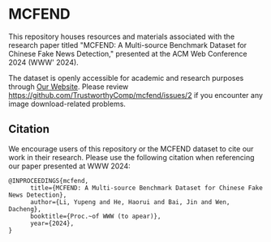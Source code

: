 # MCFEND
This repository houses resources and materials associated with the research paper titled "MCFEND: A Multi-source Benchmark Dataset for Chinese Fake News Detection," presented at the ACM Web Conference 2024 (WWW' 2024). 

The dataset is openly accessible for academic and research purposes through [Our Website](https://trustworthycomp.github.io/mcfend/). Please review https://github.com/TrustworthyComp/mcfend/issues/2 if you encounter any image download-related problems.


## Citation
We encourage users of this repository or the MCFEND dataset to cite our work in their research. Please use the following citation when referencing our paper presented at WWW 2024:

```
@INPROCEEDINGS{mcfend,
      title={MCFEND: A Multi-source Benchmark Dataset for Chinese Fake News Detection}, 
      author={Li, Yupeng and He, Haorui and Bai, Jin and Wen, Dacheng},
      booktitle={Proc.~of WWW (to apear)}, 
      year={2024},
}
```

